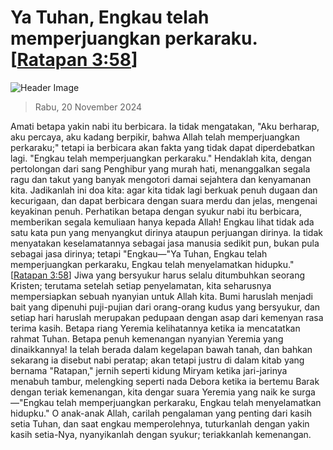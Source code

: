 
# Ya Tuhan, Engkau telah memperjuangkan perkaraku. [[Ratapan 3:58](http://alkitab.sabda.org/?Ratapan%203:58)]

![Header Image](https://alkitab.app/slice/sunrise.jpg)

> Rabu, 20 November 2024

Amati betapa yakin nabi itu berbicara. Ia tidak mengatakan, "Aku berharap, aku percaya, aku kadang berpikir, bahwa Allah telah memperjuangkan perkaraku;" tetapi ia berbicara akan fakta yang tidak dapat diperdebatkan lagi. "Engkau telah memperjuangkan perkaraku." Hendaklah kita, dengan pertolongan dari sang Penghibur yang murah hati, menanggalkan segala ragu dan takut yang banyak mengotori damai sejahtera dan kenyamanan kita. Jadikanlah ini doa kita: agar kita tidak lagi berkuak penuh dugaan dan kecurigaan, dan dapat berbicara dengan suara merdu dan jelas, mengenai keyakinan penuh. Perhatikan betapa dengan syukur nabi itu berbicara, memberikan segala kemuliaan hanya kepada Allah! Engkau lihat tidak ada satu kata pun yang menyangkut dirinya ataupun perjuangan dirinya. Ia tidak menyatakan keselamatannya sebagai jasa manusia sedikit pun, bukan pula sebagai jasa dirinya; tetapi "Engkau—"Ya Tuhan, Engkau telah memperjuangkan perkaraku, Engkau telah menyelamatkan hidupku." [[Ratapan 3:58](http://alkitab.sabda.org/?Ratapan%203:58)] Jiwa yang bersyukur harus selalu ditumbuhkan seorang Kristen; terutama setelah setiap penyelamatan, kita seharusnya mempersiapkan sebuah nyanyian untuk Allah kita. Bumi haruslah menjadi bait yang dipenuhi puji-pujian dari orang-orang kudus yang bersyukur, dan setiap hari haruslah merupakan pedupaan dengan asap dari kemenyan rasa terima kasih. Betapa riang Yeremia kelihatannya ketika ia mencatatkan rahmat Tuhan. Betapa penuh kemenangan nyanyian Yeremia yang dinaikkannya! Ia telah berada dalam kegelapan bawah tanah, dan bahkan sekarang ia disebut nabi peratap; akan tetapi justru di dalam kitab yang bernama "Ratapan," jernih seperti kidung Miryam ketika jari-jarinya menabuh tambur, melengking seperti nada Debora ketika ia bertemu Barak dengan teriak kemenangan, kita dengar suara Yeremia yang naik ke surga—"Engkau telah memperjuangkan perkaraku, Engkau telah menyelamatkan hidupku." O anak-anak Allah, carilah pengalaman yang penting dari kasih setia Tuhan, dan saat engkau memperolehnya, tuturkanlah dengan yakin kasih setia-Nya, nyanyikanlah dengan syukur; teriakkanlah kemenangan.
    
